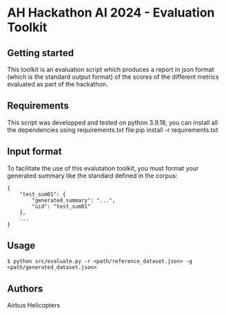# AH Hackathon AI 2024 - Evaluation Toolkit

## Getting started

This toolkit is an evaluation script which produces a report in json format (which is the standard output format) of the scores of the different metrics evaluated as part of the hackathon.

## Requirements

This script was developped and tested on python 3.9.18, you can install all the dependencies using requirements.txt file:pip install -r requirements.txt
## Input format

To facilitate the use of this evalutation toolkit, you must format your generated summary like the standard defined in the corpus:


```
{
    "test_sum01": {
        "generated_summary": "...",
        "uid": "test_sum01"
    },
    ...
}
```
## Usage

```
$ python src/evaluate.py -r <path/reference_dataset.json> -g <path/generated_dataset.json>
```

## Authors
Airbus Helicopters